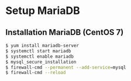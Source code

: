 # Setup MariaDB

## Installation MariaDB (CentOS 7)
```sh
$ yum install mariadb-server
$ systemctl start mariadb
$ systemctl enable mariadb
$ mysql_secure_installation
$ firewall-cmd --permanent --add-service=mysql
$ firewall-cmd --reload
```
